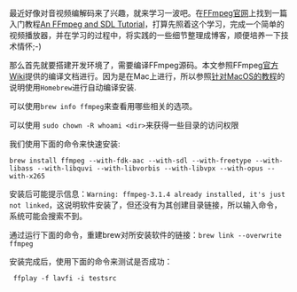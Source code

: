 最近好像对音视频编解码来了兴趣，就来学习一波吧。在[FFmpeg官网](https://ffmpeg.org/documentation.html)上找到一篇入门教程[An FFmpeg and SDL Tutorial](http://dranger.com/ffmpeg/)，打算先照着这个学习，完成一个简单的视频播放器，并在学习的过程中，将实践的一些细节整理成博客，顺便培养一下技术情怀;-)

那么首先就要搭建开发环境了，需要编译FFmpeg源码。本文参照FFmpeg[官方Wiki](https://trac.ffmpeg.org/wiki/CompilationGuide)提供的编译文档进行。因为是在Mac上进行，所以参照[针对MacOS的教程](https://trac.ffmpeg.org/wiki/CompilationGuide/MacOSX)的说明使用`Homebrew`进行自动编译安装.

可以使用`brew info ffmpeg`来查看用哪些相关的选项。

可以使用 `sudo chown -R whoami <dir>`来获得一些目录的访问权限

我们使用下面的命令来快速安装:

```
brew install ffmpeg --with-fdk-aac --with-sdl --with-freetype --with-libass --with-libquvi --with-libvorbis --with-libvpx --with-opus --with-x265
```
安装后可能提示信息：`Warning: ffmpeg-3.1.4 already installed, it's just not linked`，这说明软件安装了，但还没有为其创建目录链接，所以输入命令，系统可能会搜索不到。

通过运行下面的命令，重建brew对所安装软件的链接：`brew link --overwrite ffmpeg`

安装完成后，使用下面的命令来测试是否成功：

``` 
 ffplay -f lavfi -i testsrc
```


